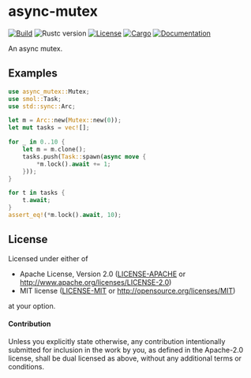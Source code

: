 # async-mutex

[![Build](https://github.com/stjepang/async-mutex/workflows/Build%20and%20test/badge.svg)](
https://github.com/stjepang/async-mutex/actions)
![Rustc version](https://img.shields.io/badge/rustc-1.40+-lightgray.svg)
[![License](https://img.shields.io/badge/license-MIT%2FApache--2.0-blue.svg)](
https://github.com/stjepang/async-mutex)
[![Cargo](https://img.shields.io/crates/v/async-mutex.svg)](
https://crates.io/crates/async-mutex)
[![Documentation](https://docs.rs/async-mutex/badge.svg)](
https://docs.rs/async-mutex)

An async mutex.

## Examples

```rust
use async_mutex::Mutex;
use smol::Task;
use std::sync::Arc;

let m = Arc::new(Mutex::new(0));
let mut tasks = vec![];

for _ in 0..10 {
    let m = m.clone();
    tasks.push(Task::spawn(async move {
        *m.lock().await += 1;
    }));
}

for t in tasks {
    t.await;
}
assert_eq!(*m.lock().await, 10);
```

## License

Licensed under either of

 * Apache License, Version 2.0 ([LICENSE-APACHE](LICENSE-APACHE) or http://www.apache.org/licenses/LICENSE-2.0)
 * MIT license ([LICENSE-MIT](LICENSE-MIT) or http://opensource.org/licenses/MIT)

at your option.

#### Contribution

Unless you explicitly state otherwise, any contribution intentionally submitted
for inclusion in the work by you, as defined in the Apache-2.0 license, shall be
dual licensed as above, without any additional terms or conditions.

